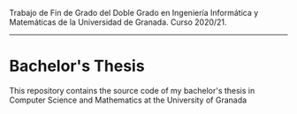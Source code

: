 Trabajo de Fin de Grado del Doble Grado en Ingeniería Informática y Matemáticas de la Universidad de Granada. Curso 2020/21.

----

# Bachelor's Thesis

This repository contains the source code of my bachelor's thesis in Computer Science and Mathematics at the University of Granada